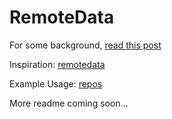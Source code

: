 # RemoteData

For some background, [read this post](http://blog.jenkster.com/2016/06/how-elm-slays-a-ui-antipattern.html)

Inspiration: [remotedata](https://github.com/krisajenkins/remotedata)

Example Usage: [repos](https://github.com/lrosa007/repos)

More readme coming soon...
